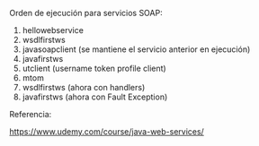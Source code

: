 Orden de ejecución para servicios SOAP:
1. hellowebservice
2. wsdlfirstws
3. javasoapclient (se mantiene el servicio anterior en ejecución)
4. javafirstws
5. utclient (username token profile client)
6. mtom
7. wsdlfirstws (ahora con handlers)
8. javafirstws (ahora con Fault Exception)

Referencia:

https://www.udemy.com/course/java-web-services/